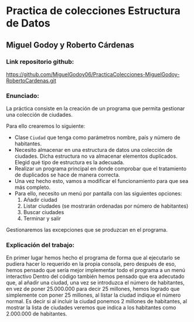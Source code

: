 # Practica de colecciones Estructura de Datos
## Miguel Godoy y Roberto Cárdenas
### Link repositorio github:
https://github.com/MiguelGodoy06/PracticaColecciones-MiguelGodoy-RobertoCardenas.git
### Enunciado:
La práctica consiste en la creación de un programa que permita gestionar una colección de ciudades.

Para ello crearemos lo siguiente:

- Clase `Ciudad` que tenga como parámetros nombre, país y número de habitantes.
- Necesito almacenar en una estructura de datos una colección de ciudades. Dicha estructura no va almacenar elementos duplicados. Elegid qué tipo de estructura es la adecuada.
- Realizar un programa principal en donde comprobar que el tratamiento de duplicados se hace de manera correcta.
- Una vez hecho esto, vamos a modificar el funcionamiento para que sea más completo.
- Para ello, necesito un menú por pantalla con las siguientes opciones: 
   1. Añadir ciudad
   2. Listar ciudades (se mostrarán ordenadas por número de habitantes)
   3. Buscar ciudades
   4. Terminar y salir

Gestionaremos las excepciones que se produzcan en el programa.

### Explicación del trabajo:
En primer lugar hemos hecho el programa de forma que al ejecutarlo se pudiera hacer lo requerido en la propia consola, pero después de eso, hemos pensado que sería mejor implementar todo el programa a un menú interactivo
Dentro del código también hemos pensado que era adecutado que, al añadir una ciudad, una vez se introduzca el número de habitantes, en vez de poner 25.000.000 para decir 25 millones, hemos logrado que simplemente con poner 25 millones, al listar la ciudad indique el número normal.
Es decir si al incluir la ciudad ponemos 2 millones de habitantes, al mostrar la lista de ciudades veremos que indica a los habitantes como 2.000.000 de habitantes.




